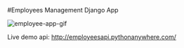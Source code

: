 #Employees Management Django App

![employee-app-gif](https://github.com/krishnasky821/DjangoLibraryManagementSky/assets/123397686/ea2d863a-f77a-4d3d-8736-2872c115df9e)

Live demo api: http://employeesapi.pythonanywhere.com/
